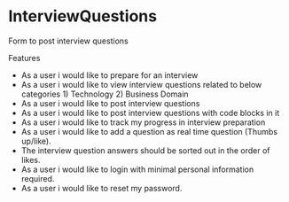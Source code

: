 # InterviewQuestions
Form to post interview questions

  Features
  - As a user i would like to prepare for an interview
  - As a user i would like to view interview questions related to below categories
        1) Technology
        2) Business Domain
  - As a user i would like to post interview questions
  - As a user i would like to post interview questions with code blocks in it
  - As a user i would like to track my progress in interview preparation
  - As a user i would like to add a question as real time question (Thumbs up/like).
  - The interview question answers should be sorted out in the order of likes.
  - As a user i would like to login with minimal personal information required.
  - As a user i would like to reset my password.
